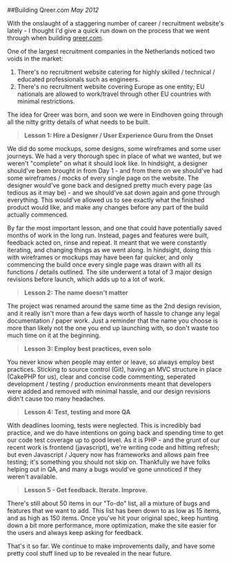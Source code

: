 ##Building Qreer.com
_May 2012_

With the onslaught of a staggering number of career / recruitment website's lately - I thought I'd give a quick run down on the process that we went through when building [qreer.com](http://www.qreer.com).

One of the largest recruitment companies in the Netherlands noticed two voids in the market:

1. There's no recruitment website catering for highly skilled / technical / educated professionals such as engineers.
2. There's no recruitment website covering Europe as one entity; EU nationals are allowed to work/travel through other EU countries with minimal restrictions.

The idea for Qreer was born, and soon we were in Eindhoven going through all the nitty gritty details of what needs to be built.

> **Lesson 1: Hire a Designer / User Experience Guru from the Onset**

We did do some mockups, some designs, some wireframes and some user journeys. We had a very thorough spec in place of what we wanted, but we weren't "complete" on what it should look like. In hindsight, a designer should've been brought in from Day 1 - and from there on we should've had some wireframes / mocks of every single page on the website. The designer would've gone back and designed pretty much every page (as tedious as it may be) - and we should've sat down again and gone through everything. This would've allowed us to see exactly what the finished product would like, and make any changes before any part of the build actually commenced. 

By far the most important lesson, and one that could have potentially saved months of work in the long run. Instead, pages and features were built, feedback acted on, rinse and repeat. It meant that we were constantly iterating, and changing things as we went along. In hindsight, doing this with wireframes or mockups may have been far quicker, and only commencing the build once every single page was drawn with all its functions / details outlined. The site underwent a total of 3 major design revisions before launch, which adds up to a lot of work.

> **Lesson 2: The name doesn't matter**

The project was renamed around the same time as the 2nd design revision, and it really isn't more than a few days worth of hassle to change any legal documentation / paper work. Just a reminder that the name you choose is more than likely not the one you end up launching with, so don't waste too much time on it at the beginning.  
  
> **Lesson 3: Employ best practices, even solo**

You never know when people may enter or leave, so always employ best practices. Sticking to source control (Git), having an MVC structure in place (CakePHP for us), clear and concise code commenting, seperated development / testing / production environments meant that developers were added and removed with minimal hassle, and our design revisions didn't cause too many headaches.  
  
> **Lesson 4: Test, testing and more QA**

With deadlines looming, tests were neglected. This is incredibly bad practice, and we do have intentions on going back and spending time to get our code test coverage up to good level. As it is PHP - and the grunt of our recent work is frontend (javascript), we're writing code and hitting refresh; but even Javascript / Jquery now has frameworks and allows pain free testing; it's something you should not skip on. Thankfully we have folks helping out in QA, and many a bugs would've gone unnoticed if they weren't available.  
  
> **Lesson 5 - Get feedback. Iterate. Improve.**

There's still about 50 items in our "To-do" list, all a mixture of bugs and features that we want to add. This list has been down to as low as 15 items, and as high as 150 items. Once you've hit your original spec, keep hunting down a bit more performance, more optimization, make the site easier for the users and always keep asking for feedback.

That's it so far. We continue to make improvements daily, and have some pretty cool stuff lined up to be revealed in the near future.
